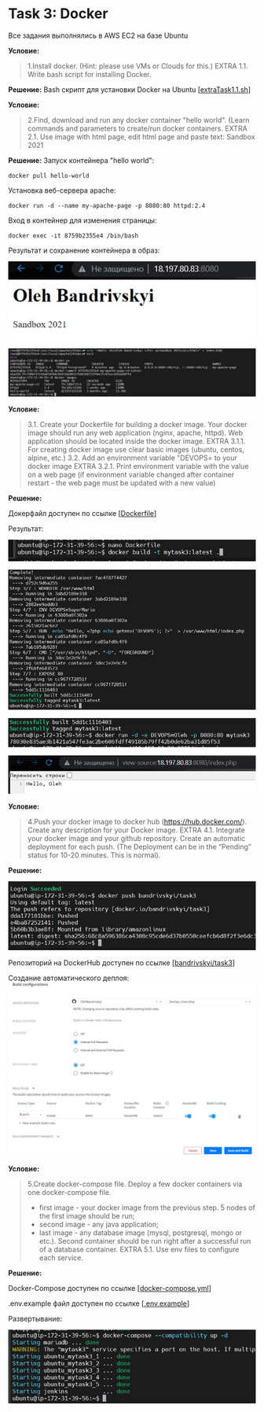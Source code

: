 # Task 3: Docker

Все задания выполнялись в AWS EC2 на базе Ubuntu


**Условие:**
>1.Install docker. (Hint: please use VMs or Clouds  for this.)
>EXTRA 1.1. Write bash script for installing Docker. 

**Решение:**
Bash скрипт для установки Docker на Ubuntu [[extraTask1.1.sh](https://github.com/OlehBandrivskyi/DevOps_Internship/blob/d52bd94a043aa8ba969e35007eab90b2412e805e/task3/extraTask1.1.sh)]


**Условие:**
>2.Find, download and run any docker container "hello world". (Learn commands and parameters to create/run docker containers.
>EXTRA 2.1. Use image with html page, edit html page and paste text: <Username> Sandbox 2021

**Решение:**
Запуск контейнера "hello world":
```
docker pull hello-world
```

Установка веб-сервера apache:
```
docker run -d --name my-apache-page -p 8080:80 httpd:2.4
```

Вход в контейнер для изменения страницы:

```
docker exec -it 8759b2355e4 /bin/bash
```

Результат и сохранение контейнера в образ:

![img5](https://github.com/OlehBandrivskyi/DevOps_Internship/blob/6f1b77c7dc21c4bff8be60feec3e80378a9efdd2/task3/img/img5.jpg)

![img6](https://github.com/OlehBandrivskyi/DevOps_Internship/blob/6f1b77c7dc21c4bff8be60feec3e80378a9efdd2/task3/img/img6.jpg)


**Условие:**
>3.1. Create your Dockerfile for building a docker image. Your docker image should run any web application (nginx, apache, httpd). Web application should be located inside the docker image. 
>EXTRA 3.1.1. For creating docker image use clear basic images (ubuntu, centos, alpine, etc.)
>3.2. Add an environment variable "DEVOPS=<username> to your docker image 
>EXTRA 3.2.1. Print environment variable with the value on a web page (if environment variable changed after container restart - the web page must be updated with a new value)

**Решение:**

Докерфайл доступен по ссылке [[Dockerfile](https://github.com/OlehBandrivskyi/DevOps_Internship/blob/d52bd94a043aa8ba969e35007eab90b2412e805e/task3/Dockerfile)]

Результат:


![img7](https://github.com/OlehBandrivskyi/DevOps_Internship/blob/6f1b77c7dc21c4bff8be60feec3e80378a9efdd2/task3/img/img7.jpg)


![img8](https://github.com/OlehBandrivskyi/DevOps_Internship/blob/6f1b77c7dc21c4bff8be60feec3e80378a9efdd2/task3/img/img8.jpg)

![img9](https://github.com/OlehBandrivskyi/DevOps_Internship/blob/6f1b77c7dc21c4bff8be60feec3e80378a9efdd2/task3/img/img9.jpg)

![img10](https://github.com/OlehBandrivskyi/DevOps_Internship/blob/6f1b77c7dc21c4bff8be60feec3e80378a9efdd2/task3/img/img10.jpg)


**Условие:**
>4.Push your docker image to docker hub (https://hub.docker.com/). Create any description for your Docker image. 
>EXTRA 4.1. Integrate your docker image and your github repository. Create an automatic deployment for each push. (The Deployment can be in the “Pending” status for 10-20 minutes. This is normal).

**Решение:**

![img11](https://github.com/OlehBandrivskyi/DevOps_Internship/blob/6f1b77c7dc21c4bff8be60feec3e80378a9efdd2/task3/img/img11.jpg)

Репозиторий на DockerHub доступен по ссылке [[bandrivskyi/task3](https://hub.docker.com/repository/docker/bandrivskyi/task3)]

Создание автоматического деплоя:
![img12](https://github.com/OlehBandrivskyi/DevOps_Internship/blob/6f1b77c7dc21c4bff8be60feec3e80378a9efdd2/task3/img/img12.jpg)


**Условие:**
>5.Create docker-compose file. Deploy a few docker containers via one docker-compose file. 
>-   first image - your docker image from the previous step. 5 nodes of the first image should be run;
>-	second image - any java application;
>-	last image - any database image (mysql, postgresql, mongo or etc.).
>Second container should be run right after a successful run of a database container.
>	EXTRA 5.1. Use env files to configure each service.

**Решение:**

Docker-Compose доступен по ссылке [[docker-compose.yml](https://github.com/OlehBandrivskyi/DevOps_Internship/blob/d52bd94a043aa8ba969e35007eab90b2412e805e/task3/docker-compose.yml)]

.env.example файл доступен по ссылке [[.env.example](https://github.com/OlehBandrivskyi/DevOps_Internship/blob/f706071d36093b877a8af2025a43aad57656d64c/task3/env.example)]

Развертывание:


![img15](https://github.com/OlehBandrivskyi/DevOps_Internship/blob/f706071d36093b877a8af2025a43aad57656d64c/task3/img/img15.jpg)

